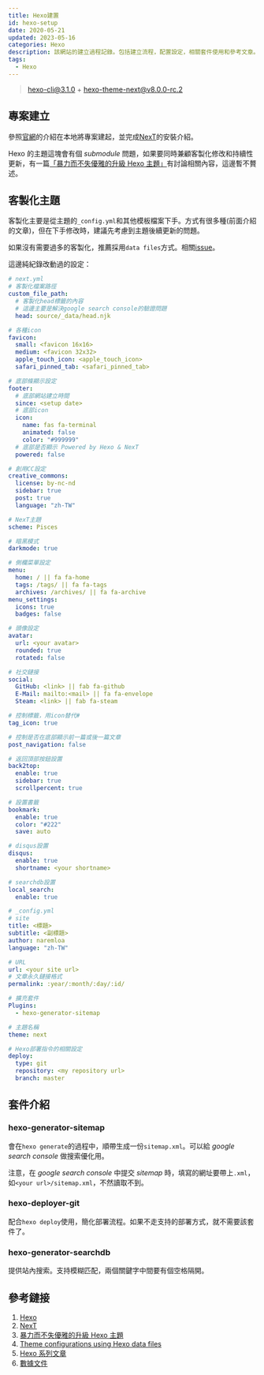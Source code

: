 ```yaml
---
title: Hexo建置
id: hexo-setup
date: 2020-05-21
updated: 2023-05-16
categories: Hexo
description: 該網站的建立過程記錄。包括建立流程，配置設定，相關套件使用和參考文章。
tags:
  - Hexo
---
```


> [hexo-cli@3.1.0](https://www.npmjs.com/package/hexo-cli) + [hexo-theme-next@v8.0.0-rc.2](https://github.com/next-theme/hexo-theme-next/releases/tag/v8.0.0-rc.2)

## 專案建立

參照[官網](https://hexo.io/zh-tw/docs/setup)的介紹在本地將專案建起，並完成[NexT](https://github.com/next-theme/hexo-theme-next)的安裝介紹。

Hexo 的主題這塊會有個 _submodule_ 問題，如果要同時兼顧客製化修改和持續性更新，有一篇[「暴力而不失優雅的升級 Hexo 主題」](https://zhangnai.xin/2018/11/11/hexo-theme-upgrade/)有討論相關內容，這邊暫不贅述。

## 客製化主題

客製化主要是從主題的`_config.yml`和其他模板檔案下手。方式有很多種(前面介紹的文章)，但在下手修改時，建議先考慮到主題後續更新的問題。

如果沒有需要過多的客製化，推薦採用`data files`方式。相關[issue](https://github.com/iissnan/hexo-theme-next/issues/328)。

這邊純紀錄改動過的設定：

```yml
# next.yml
# 客製化檔案路徑
custom_file_path:
  # 客製化head標籤的內容
  # 這邊主要是解決google search console的驗證問題
  head: source/_data/head.njk

# 各種icon
favicon:
  small: <favicon 16x16>
  medium: <favicon 32x32>
  apple_touch_icon: <apple_touch_icon>
  safari_pinned_tab: <safari_pinned_tab>

# 底部條顯示設定
footer:
  # 底部網站建立時間
  since: <setup date>
  # 底部icon
  icon:
    name: fas fa-terminal
    animated: false
    color: "#999999"
  # 底部是否顯示 Powered by Hexo & NexT
  powered: false

# 創用CC設定
creative_commons:
  license: by-nc-nd
  sidebar: true
  post: true
  language: "zh-TW"

# NexT主題
scheme: Pisces

# 暗黑模式
darkmode: true

# 側欄菜單設定
menu:
  home: / || fa fa-home
  tags: /tags/ || fa fa-tags
  archives: /archives/ || fa fa-archive
menu_settings:
  icons: true
  badges: false

# 頭像設定
avatar:
  url: <your avatar>
  rounded: true
  rotated: false

# 社交鏈接
social:
  GitHub: <link> || fab fa-github
  E-Mail: mailto:<mail> || fa fa-envelope
  Steam: <link> || fab fa-steam

# 控制標籤，用icon替代#
tag_icon: true

# 控制是否在底部顯示前一篇或後一篇文章
post_navigation: false

# 返回頂部按鈕設置
back2top:
  enable: true
  sidebar: true
  scrollpercent: true

# 設置書籤
bookmark:
  enable: true
  color: "#222"
  save: auto

# disqus設置
disqus:
  enable: true
  shortname: <your shortname>

# searchdb設置
local_search:
  enable: true

# _config.yml
# site
title: <標題>
subtitle: <副標題>
author: naremloa
language: "zh-TW"

# URL
url: <your site url>
# 文章永久鏈接格式
permalink: :year/:month/:day/:id/

# 擴充套件
Plugins:
  - hexo-generator-sitemap

# 主題名稱
theme: next

# Hexo部署指令的相關設定
deploy:
  type: git
  repository: <my repository url>
  branch: master
```

## 套件介紹

### hexo-generator-sitemap

會在`hexo generate`的過程中，順帶生成一份`sitemap.xml`。可以給 _google search console_ 做搜索優化用。

注意，在 _google search console_ 中提交 _sitemap_ 時，填寫的網址要帶上`.xml`，如`<your url>/sitemap.xml`，不然讀取不到。

### hexo-deployer-git

配合`hexo deploy`使用，簡化部署流程。如果不走支持的部署方式，就不需要該套件了。

### hexo-generator-searchdb

提供站內搜索。支持模糊匹配，兩個關鍵字中間要有個空格隔開。

## 參考鏈接

1. [Hexo](https://hexo.io/zh-cn/)
2. [NexT](https://theme-next.js.org/)
3. [暴力而不失優雅的升級 Hexo 主題](https://zhangnai.xin/2018/11/11/hexo-theme-upgrade/)
4. [Theme configurations using Hexo data files](https://github.com/iissnan/hexo-theme-next/issues/328)
5. [Hexo 系列文章](https://blog.typeart.cc/hexoSeries/)
6. [數據文件](https://tding.top/docs/getting-started/data-files.html)
